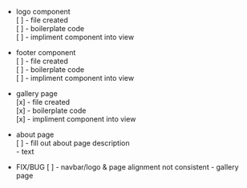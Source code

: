 - logo component  
    [ ] - file created   
    [ ] - boilerplate code    
    [ ] - impliment component into view    
- footer component   
    [ ] - file created   
    [ ] - boilerplate code   
    [ ] - impliment component into view   
- gallery page   
    [x] - file created   
    [x] - boilerplate code   
    [x] - impliment component into view   
- about page   
    [ ] - fill out about page description       
        - text

- FIX/BUG
    [ ] - navbar/logo & page alignment not consistent 
        - gallery page